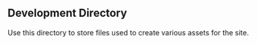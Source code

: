 ## Development Directory

Use this directory to store files used to create various assets for the site.
